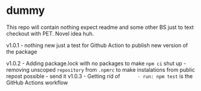 # dummy
This repo will contain nothing expect readme and some other BS just to text checkout with PET. Novel idea huh. 


v1.0.1
	- nothing new just a test for Github Action to publish new version of the package

v1.0.2 
	- Adding package.lock with no packages to make `npm ci` shut up
	- removing unscoped `repository` from `.npmrc` to make instalations from public repost possible
	- send it
v1.0.3
	- Getting rid of `      - run: npm test` is the GitHub Actions workflow
